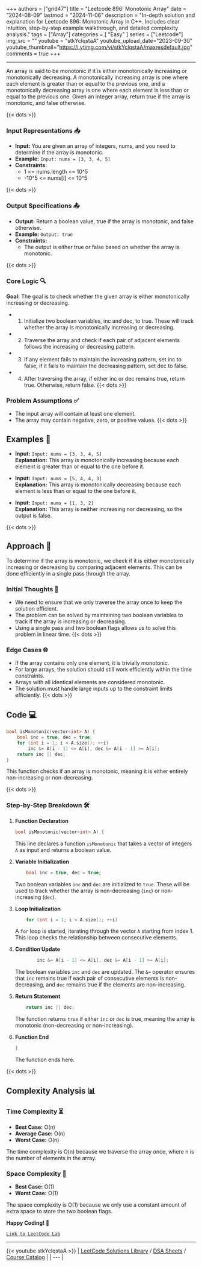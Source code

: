 
+++
authors = ["grid47"]
title = "Leetcode 896: Monotonic Array"
date = "2024-08-09"
lastmod = "2024-11-06"
description = "In-depth solution and explanation for Leetcode 896: Monotonic Array in C++. Includes clear intuition, step-by-step example walkthrough, and detailed complexity analysis."
tags = ["Array"]
categories = [
    "Easy"
]
series = ["Leetcode"]
img_src = ""
youtube = "stkYclqstaA"
youtube_upload_date="2023-09-30"
youtube_thumbnail="https://i.ytimg.com/vi/stkYclqstaA/maxresdefault.jpg"
comments = true
+++



---
An array is said to be monotonic if it is either monotonically increasing or monotonically decreasing. A monotonically increasing array is one where each element is greater than or equal to the previous one, and a monotonically decreasing array is one where each element is less than or equal to the previous one. Given an integer array, return true if the array is monotonic, and false otherwise.
<!--more-->
{{< dots >}}
### Input Representations 📥
- **Input:** You are given an array of integers, nums, and you need to determine if the array is monotonic.
- **Example:** `Input: nums = [3, 3, 4, 5]`
- **Constraints:**
	- 1 <= nums.length <= 10^5
	- -10^5 <= nums[i] <= 10^5

{{< dots >}}
### Output Specifications 📤
- **Output:** Return a boolean value, true if the array is monotonic, and false otherwise.
- **Example:** `Output: true`
- **Constraints:**
	- The output is either true or false based on whether the array is monotonic.

{{< dots >}}
### Core Logic 🔍
**Goal:** The goal is to check whether the given array is either monotonically increasing or decreasing.

- 1. Initialize two boolean variables, inc and dec, to true. These will track whether the array is monotonically increasing or decreasing.
- 2. Traverse the array and check if each pair of adjacent elements follows the increasing or decreasing pattern.
- 3. If any element fails to maintain the increasing pattern, set inc to false; if it fails to maintain the decreasing pattern, set dec to false.
- 4. After traversing the array, if either inc or dec remains true, return true. Otherwise, return false.
{{< dots >}}
### Problem Assumptions ✅
- The input array will contain at least one element.
- The array may contain negative, zero, or positive values.
{{< dots >}}
## Examples 🧩
- **Input:** `Input: nums = [3, 3, 4, 5]`  \
  **Explanation:** This array is monotonically increasing because each element is greater than or equal to the one before it.

- **Input:** `Input: nums = [5, 4, 4, 3]`  \
  **Explanation:** This array is monotonically decreasing because each element is less than or equal to the one before it.

- **Input:** `Input: nums = [1, 3, 2]`  \
  **Explanation:** This array is neither increasing nor decreasing, so the output is false.

{{< dots >}}
## Approach 🚀
To determine if the array is monotonic, we check if it is either monotonically increasing or decreasing by comparing adjacent elements. This can be done efficiently in a single pass through the array.

### Initial Thoughts 💭
- We need to ensure that we only traverse the array once to keep the solution efficient.
- The problem can be solved by maintaining two boolean variables to track if the array is increasing or decreasing.
- Using a single pass and two boolean flags allows us to solve this problem in linear time.
{{< dots >}}
### Edge Cases 🌐
- If the array contains only one element, it is trivially monotonic.
- For large arrays, the solution should still work efficiently within the time constraints.
- Arrays with all identical elements are considered monotonic.
- The solution must handle large inputs up to the constraint limits efficiently.
{{< dots >}}
## Code 💻
```cpp
bool isMonotonic(vector<int> A) {
    bool inc = true, dec = true;
    for (int i = 1; i < A.size(); ++i)
        inc &= A[i - 1] <= A[i], dec &= A[i - 1] >= A[i];
    return inc || dec;
}
```

This function checks if an array is monotonic, meaning it is either entirely non-increasing or non-decreasing.

{{< dots >}}
### Step-by-Step Breakdown 🛠️
1. **Function Declaration**
	```cpp
	bool isMonotonic(vector<int> A) {
	```
	This line declares a function `isMonotonic` that takes a vector of integers `A` as input and returns a boolean value.

2. **Variable Initialization**
	```cpp
	    bool inc = true, dec = true;
	```
	Two boolean variables `inc` and `dec` are initialized to `true`. These will be used to track whether the array is non-decreasing (`inc`) or non-increasing (`dec`).

3. **Loop Initialization**
	```cpp
	    for (int i = 1; i < A.size(); ++i)
	```
	A `for` loop is started, iterating through the vector `A` starting from index 1. This loop checks the relationship between consecutive elements.

4. **Condition Update**
	```cpp
	        inc &= A[i - 1] <= A[i], dec &= A[i - 1] >= A[i];
	```
	The boolean variables `inc` and `dec` are updated. The `&=` operator ensures that `inc` remains true if each pair of consecutive elements is non-decreasing, and `dec` remains true if the elements are non-increasing.

5. **Return Statement**
	```cpp
	    return inc || dec;
	```
	The function returns `true` if either `inc` or `dec` is true, meaning the array is monotonic (non-decreasing or non-increasing).

6. **Function End**
	```cpp
	}
	```
	The function ends here.

{{< dots >}}
## Complexity Analysis 📊
### Time Complexity ⏳
- **Best Case:** O(n)
- **Average Case:** O(n)
- **Worst Case:** O(n)

The time complexity is O(n) because we traverse the array once, where n is the number of elements in the array.

### Space Complexity 💾
- **Best Case:** O(1)
- **Worst Case:** O(1)

The space complexity is O(1) because we only use a constant amount of extra space to store the two boolean flags.

**Happy Coding! 🎉**


[`Link to LeetCode Lab`](https://leetcode.com/problems/monotonic-array/description/)

---
{{< youtube stkYclqstaA >}}
| [LeetCode Solutions Library](https://grid47.xyz/leetcode/) / [DSA Sheets](https://grid47.xyz/sheets/) / [Course Catalog](https://grid47.xyz/courses/) |
| --- |

